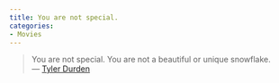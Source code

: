 ```yaml
---
title: You are not special.
categories:
- Movies
---
```


> You are not special. You are not a beautiful or unique snowflake.
> — [Tyler Durden](http://www.imdb.com/title/tt0137523/quotes?qt0479117)
